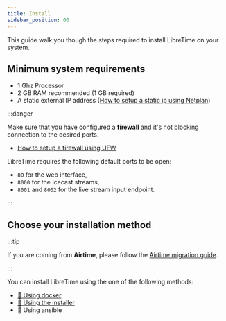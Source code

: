 ```yaml
---
title: Install
sidebar_position: 00
---
```


This guide walk you though the steps required to install LibreTime on your system.

## Minimum system requirements

- 1 Ghz Processor
- 2 GB RAM recommended (1 GB required)
- A static external IP address ([How to setup a static ip using Netplan](../tutorials/setup-a-static-ip-using-netplan.md))

:::danger

Make sure that you have configured a **firewall** and it's not blocking connection to the desired ports.

- [How to setup a firewall using UFW](../tutorials/setup-a-firewall-using-ufw.md)

LibreTime requires the following default ports to be open:

- `80` for the web interface,
- `8000` for the Icecast streams,
- `8001` and `8002` for the live stream input endpoint.

:::

## Choose your installation method

:::tip

If you are coming from **Airtime**, please follow the [Airtime migration guide](./migrate-from-airtime.md).

:::

You can install LibreTime using the one of the following methods:

- [:rocket: Using docker](./install-using-docker.mdx)
- [:rocket: Using the installer](./install-using-the-installer.mdx)
- :construction: Using ansible
